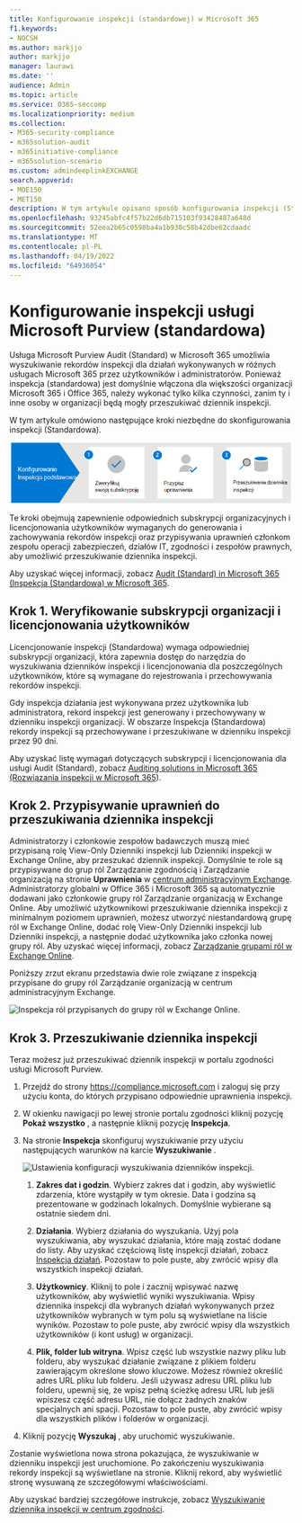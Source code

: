```yaml
---
title: Konfigurowanie inspekcji (standardowej) w Microsoft 365
f1.keywords:
- NOCSH
ms.author: markjjo
author: markjjo
manager: laurawi
ms.date: ''
audience: Admin
ms.topic: article
ms.service: O365-seccomp
ms.localizationpriority: medium
ms.collection:
- M365-security-compliance
- m365solution-audit
- m365initiative-compliance
- m365solution-scenario
ms.custom: admindeeplinkEXCHANGE
search.appverid:
- MOE150
- MET150
description: W tym artykule opisano sposób konfigurowania inspekcji (Standardowa), aby można było rozpocząć wyszukiwanie działań inspekcji wykonywanych przez użytkowników i administratorów w organizacji.
ms.openlocfilehash: 93245abfc4f57b22d6db715103f93428487a648d
ms.sourcegitcommit: 52eea2b65c0598ba4a1b930c58b42dbe62cdaadc
ms.translationtype: MT
ms.contentlocale: pl-PL
ms.lasthandoff: 04/19/2022
ms.locfileid: "64936054"
---
```

# <a name="set-up-microsoft-purview-audit-standard"></a>Konfigurowanie inspekcji usługi Microsoft Purview (standardowa)

Usługa Microsoft Purview Audit (Standard) w Microsoft 365 umożliwia wyszukiwanie rekordów inspekcji dla działań wykonywanych w różnych usługach Microsoft 365 przez użytkowników i administratorów. Ponieważ inspekcja (standardowa) jest domyślnie włączona dla większości organizacji Microsoft 365 i Office 365, należy wykonać tylko kilka czynności, zanim ty i inne osoby w organizacji będą mogły przeszukiwać dziennik inspekcji.

W tym artykule omówiono następujące kroki niezbędne do skonfigurowania inspekcji (Standardowa).

![Kroki konfigurowania inspekcji (Standardowa).](../media/BasicAuditingWorkflow.png)

Te kroki obejmują zapewnienie odpowiednich subskrypcji organizacyjnych i licencjonowania użytkowników wymaganych do generowania i zachowywania rekordów inspekcji oraz przypisywania uprawnień członkom zespołu operacji zabezpieczeń, działów IT, zgodności i zespołów prawnych, aby umożliwić przeszukiwanie dziennika inspekcji.

Aby uzyskać więcej informacji, zobacz [Audit (Standard) in Microsoft 365 (Inspekcja (Standardowa) w Microsoft 365](auditing-solutions-overview.md#audit-standard).

## <a name="step-1-verify-organization-subscription-and-user-licensing"></a>Krok 1. Weryfikowanie subskrypcji organizacji i licencjonowania użytkowników

Licencjonowanie inspekcji (Standardowa) wymaga odpowiedniej subskrypcji organizacji, która zapewnia dostęp do narzędzia do wyszukiwania dzienników inspekcji i licencjonowania dla poszczególnych użytkowników, które są wymagane do rejestrowania i przechowywania rekordów inspekcji.

Gdy inspekcja działania jest wykonywana przez użytkownika lub administratora, rekord inspekcji jest generowany i przechowywany w dzienniku inspekcji organizacji. W obszarze Inspekcja (Standardowa) rekordy inspekcji są przechowywane i przeszukiwane w dzienniku inspekcji przez 90 dni.

Aby uzyskać listę wymagań dotyczących subskrypcji i licencjonowania dla usługi Audit (Standard), zobacz [Auditing solutions in Microsoft 365 (Rozwiązania inspekcji w Microsoft 365](auditing-solutions-overview.md#licensing-requirements)).

## <a name="step-2-assign-permissions-to-search-the-audit-log"></a>Krok 2. Przypisywanie uprawnień do przeszukiwania dziennika inspekcji

Administratorzy i członkowie zespołów badawczych muszą mieć przypisaną rolę View-Only Dzienniki inspekcji lub Dzienniki inspekcji w Exchange Online, aby przeszukać dziennik inspekcji. Domyślnie te role są przypisywane do grup ról Zarządzanie zgodnością i Zarządzanie organizacją na stronie **Uprawnienia** w <a href="https://go.microsoft.com/fwlink/p/?linkid=2059104" target="_blank">centrum administracyjnym Exchange</a>. Administratorzy globalni w Office 365 i Microsoft 365 są automatycznie dodawani jako członkowie grupy ról Zarządzanie organizacją w Exchange Online. Aby umożliwić użytkownikowi przeszukiwanie dziennika inspekcji z minimalnym poziomem uprawnień, możesz utworzyć niestandardową grupę ról w Exchange Online, dodać rolę View-Only Dzienniki inspekcji lub Dzienniki inspekcji, a następnie dodać użytkownika jako członka nowej grupy ról. Aby uzyskać więcej informacji, zobacz [Zarządzanie grupami ról w Exchange Online](/Exchange/permissions-exo/role-groups).

Poniższy zrzut ekranu przedstawia dwie role związane z inspekcją przypisane do grupy ról Zarządzanie organizacją w centrum administracyjnym Exchange.

![Inspekcja ról przypisanych do grupy ról w Exchange Online.](../media/EACAuditRoles.png)

## <a name="step-3-search-the-audit-log"></a>Krok 3. Przeszukiwanie dziennika inspekcji

Teraz możesz już przeszukiwać dziennik inspekcji w portalu zgodności usługi Microsoft Purview.

1. Przejdź do strony <https://compliance.microsoft.com> i zaloguj się przy użyciu konta, do których przypisano odpowiednie uprawnienia inspekcji.

2. W okienku nawigacji po lewej stronie portalu zgodności kliknij pozycję **Pokaż wszystko** , a następnie kliknij pozycję **Inspekcja**.

3. Na stronie **Inspekcja** skonfiguruj wyszukiwanie przy użyciu następujących warunków na karcie **Wyszukiwanie** . 

   ![Ustawienia konfiguracji wyszukiwania dzienników inspekcji.](../media/AuditLogSearchToolMCCCallouts.png)

   1. **Zakres dat i godzin**. Wybierz zakres dat i godzin, aby wyświetlić zdarzenia, które wystąpiły w tym okresie. Data i godzina są prezentowane w godzinach lokalnych. Domyślnie wybierane są ostatnie siedem dni.
  
   2. **Działania**. Wybierz działania do wyszukania. Użyj pola wyszukiwania, aby wyszukać działania, które mają zostać dodane do listy. Aby uzyskać częściową listę inspekcji działań, zobacz [Inspekcja działań](search-the-audit-log-in-security-and-compliance.md#audited-activities). Pozostaw to pole puste, aby zwrócić wpisy dla wszystkich inspekcji działań.
  
   3. **Użytkownicy**.  Kliknij to pole i zacznij wpisywać nazwę użytkowników, aby wyświetlić wyniki wyszukiwania. Wpisy dziennika inspekcji dla wybranych działań wykonywanych przez użytkowników wybranych w tym polu są wyświetlane na liście wyników. Pozostaw to pole puste, aby zwrócić wpisy dla wszystkich użytkowników (i kont usług) w organizacji.
  
   4. **Plik, folder lub witryna**. Wpisz część lub wszystkie nazwy pliku lub folderu, aby wyszukać działanie związane z plikiem folderu zawierającym określone słowo kluczowe. Możesz również określić adres URL pliku lub folderu. Jeśli używasz adresu URL pliku lub folderu, upewnij się, że wpisz pełną ścieżkę adresu URL lub jeśli wpiszesz część adresu URL, nie dołącz żadnych znaków specjalnych ani spacji. Pozostaw to pole puste, aby zwrócić wpisy dla wszystkich plików i folderów w organizacji.

4. Kliknij pozycję **Wyszukaj** , aby uruchomić wyszukiwanie.

Zostanie wyświetlona nowa strona pokazująca, że wyszukiwanie w dzienniku inspekcji jest uruchomione. Po zakończeniu wyszukiwania rekordy inspekcji są wyświetlane na stronie. Kliknij rekord, aby wyświetlić stronę wysuwaną ze szczegółowymi właściwościami.

Aby uzyskać bardziej szczegółowe instrukcje, zobacz [Wyszukiwanie dziennika inspekcji w centrum zgodności](search-the-audit-log-in-security-and-compliance.md).
